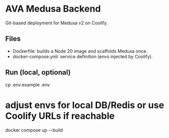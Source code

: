 # AVA Medusa Backend

Git-based deployment for Medusa v2 on Coolify.

## Files
- Dockerfile: builds a Node 20 image and scaffolds Medusa once.
- docker-compose.yml: service definition (envs injected by Coolify).

## Run (local, optional)
cp .env.example .env
# adjust envs for local DB/Redis or use Coolify URLs if reachable
docker compose up --build
